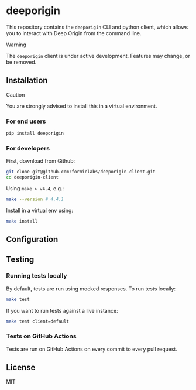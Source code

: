 # deeporigin 

This repository contains the `deeporigin` CLI and 
python client, which allows you to interact with 
Deep Origin from the command line. 

> [!WARNING]  
> The `deeporigin` client is under active development. Features
> may change, or be removed. 

## Installation 

> [!CAUTION]
> You are strongly advised to install this in a virtual environment. 

### For end users

```bash
pip install deeporigin
```

### For developers

First, download from Github:

```bash
git clone git@github.com:formiclabs/deeporigin-client.git
cd deeporigin-client
```
Using `make > v4.4`, e.g.:

```bash
make --version # 4.4.1
```

Install in a virtual env using:

```bash
make install
```

## Configuration

## Testing 

### Running tests locally 

By default, tests are run using mocked responses. To run tests locally:

```bash
make test
```

If you want to run tests against a live instance:

```bash
make test client=default
```

### Tests on GitHub Actions

Tests are run on GitHub Actions on every commit to every pull request. 


## License 

MIT